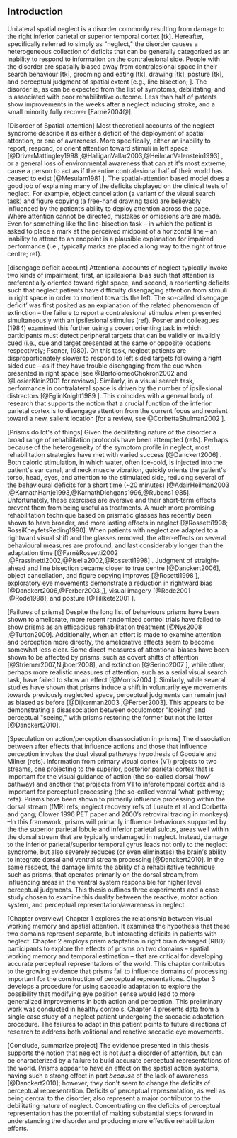 Introduction
------------

Unilateral spatial neglect is a disorder commonly resulting from
damage to the right inferior parietal or superior temporal cortex
[tk]. Hereafter, specifically referred to simply as "neglect," the
disorder causes a heterogeneous collection of deficits that can be
generally categorized as an inability to respond to information on
the contralesional side. People with the disorder are spatially
biased away from contralesional space in their search behaviour
[tk], grooming and eating [tk], drawing [tk], posture [tk], and
perceptual judgment of spatial extent [e.g., line bisection; ].
The disorder is, as can be expected from the list of symptoms,
debilitating, and is associated with poor rehabilitative outcome.
Less than half of patents show improvements in the weeks after a
neglect inducing stroke, and a small minority fully recover
[Farnè2004@].

[Disorder of Spatial-attention] Most theoretical accounts of the
neglect syndrome describe it as either a deficit of the deployment
of spatial attention, or one of awareness. More specifically,
either an inability to report, respond, or orient attention toward
stimuli in left space [@DriverMattingley1998
,@HalliganVallar2003,@HeilmanValenstein1993] , or a general
loss of environmental awareness that can at it's most extreme,
cause a person to act as if the entire contralesional half of
their world has ceased to exist [@Mesulam1981 ]. The
spatial-attention based model does a good job of explaining many
of the deficits displayed on the clinical tests of neglect. For
example, object cancellation (a variant of the visual search task)
and figure copying (a free-hand drawing task) are believably
influenced by the patient’s ability to deploy attention across the
page. Where attention cannot be directed, mistakes or omissions
are are made. Even for something like the line-bisection task – in
which the patient is asked to place a mark at the perceived
midpoint of a horizontal line – an inability to attend to an
endpoint is a plausible explanation for impaired performance
(i.e., typically marks are placed a long way to the right of true
centre; ref).

[disengage deficit account] Attentional accounts of neglect
typically invoke two kinds of impairment; first, an ipsilesional
bias such that attention is preferentially oriented toward right
space, and second, a reorienting deficits such that neglect
patients have difficulty disengaging attention from stimuli in
right space in order to reorient towards the left. The so-called
‘disengage deficit’ was first posited as an explanation of the
related phenomenon of extinction – the failure to report a
contralesional stimulus when presented simultaneously with an
ipsilesional stimulus (ref). Posner and colleagues (1984) examined
this further using a covert orienting task in which participants
must detect peripheral targets that can be validly or invalidly
cued (i.e., cue and target presented at the same or opposite
locations respectively; Psoner, 1980). On this task, neglect
patients are disproportionately slower to respond to left sided
targets following a right sided cue – as if they have trouble
disengaging from the cue when presented in right space [see
@BartolomeoChokron2002  and @LosierKlein2001 for reviews].
Similarly, in a visual search task, performance in contralateral
space is driven by the number of ipsilesional distractors
[@EglinKnight1989 ]. This coincides with a general body of
research that supports the notion that a crucial function of the
inferior parietal cortex is to disengage attention from the
current focus and reorient toward a new, salient location [for a
review, see @CorbettaShulman2002 ].

[Prisms do lot's of things] Given the debilitating nature of the
disorder a broad range of rehabilitation protocols have been
attempted (refs). Perhaps because of the heterogeneity of the
symptom profile in neglect, most rehabilitation strategies have
met with varied success [@Danckert2006] . Both caloric
stimulation, in which water, often ice-cold, is injected into the
patient's ear canal, and neck muscle vibration, quickly orients
the patient's torso, head, eyes, and attention to the stimulated
side, reducing several of the behavioural deficits for a short
time (\~20 minutes) [@AdairHeilman2003
,@KarnathHartje1993,@KarnathDichgans1996,@Rubens1 985].
Unfortunately, these exercises are aversive and their short-term
effects prevent them from being useful as treatments. A much more
promising rehabilitation technique based on prismatic glasses has
recently been shown to have broader, and more lasting effects in
neglect [@Rossetti1998; RossiKheyfetsReding1990]. When patients
with neglect are adapted to a rightward visual shift and the
glasses removed, the after-effects on several behavioural measures
are profound, and last considerably longer than the adaptation
time [@FarnèRossetti2002
,@Frassinetti2002,@Pisella2002,@Rossetti1998] . Judgment of
straight-ahead and line bisection became closer to true centre
[@Danckert2006], object cancellation, and figure copying improves
[@Rosetti1998 ], exploratory eye movements demonstrate a
reduction in rightward bias [@Danckert2006,@Ferber2003,,], visual
imagery [@Rode2001 ,@Rode1998], and posture [@Tilikete2001 ].

[Failures of prisms] Despite the long list of behaviours prisms
have been shown to ameliorate, more recent randomized control
trials have failed to show prisms as an efficacious rehabilitation
treatment [@Nys2008 ,@Turton2009]. Additionally, when an effort
is made to examine attention and perception more directly, the
ameliorative effects seem to become somewhat less clear. Some
direct measures of attentional biases have been shown to be
affected by prisms, such as covert shifts of attention
[@Striemer2007,Nijboer2008], and extinction [@Serino2007 ],
while other, perhaps more realistic measures of attention, such as
a serial visual search task, have failed to show an effect
[@Morris2004 ]. Similarly, while several studies have shown that
prisms induce a shift in voluntarily eye movements towards
previously neglected space, perceptual judgments can remain just
as biased as before [@Dijkerman2003 ,@Ferber2003]. This appears
to be demonstrating a disassociation between occulomotor "looking"
and perceptual "seeing," with prisms restoring the former but not
the latter [@Danckert2010].

[Speculation on action/perception disassociation in prisms] The
dissociation between after effects that influence actions and
those that influence perception invokes the dual visual pathways
hypothesis of Goodale and Milner (refs). Information from primary
visual cortex (V1) projects to two streams, one projecting to the
superior, posterior parietal cortex that is important for the
visual guidance of action (the so-called dorsal ‘how’ pathway) and
another that projects from V1 to inferotemporal cortex and is
important for perceptual processing (the so-called ventral ‘what’
pathway; refs). Prisms have been shown to primarily influence
processing within the dorsal stream (fMRI refs; neglect recovery
refs of Luaute et al and Corbetta and gang; Clower 1996 PET paper
and 2000’s retroviral tracing in monkeys). –In this framework,
prisms will primarily influence behaviours supported by the the
superior parietal lobule and inferior parietal sulcus, areas well
within the dorsal stream that are typically undamaged in neglect.
Instead, damage to the inferior parietal/superior temporal gyrus
leads not only to the neglect syndrome, but also severely reduces
(or even eliminates) the brain's ability to integrate dorsal and
ventral stream processing [@Danckert2010]. In the same respect,
the damage limits the ability of a rehabilitative technique such
as prisms, that operates primarily on the dorsal stream,from
influencing areas in the ventral system responsible for higher
level perceptual judgments. This thesis outlines three experiments
and a case study chosen to examine this duality between the
reactive, motor action system, and perceptual
representation/awareness in neglect.

[Chapter overview] Chapter 1 explores the relationship between
visual working memory and spatial attention. It examines the
hypothesis that these two domains represent separate, but
interacting deficits in patients with neglect. Chapter 2 employs
prism adaptation in right brain damaged (RBD) participants to
explore the effects of prisms on two domains – spatial working
memory and temporal estimation – that are critical for developing
accurate perceptual representations of the world. This chapter
contributes to the growing evidence that prisms fail to influence
domains of processing important for the construction of perceptual
representations. Chapter 3 develops a procedure for using saccadic
adaptation to explore the possibility that modifying eye position
sense would lead to more generalized improvements in both action
and perception. This preliminary work was conducted in healthy
controls. Chapter 4 presents data from a single case study of a
neglect patient undergoing the saccadic adaptation procedure. The
failures to adapt in this patient points to future directions of
research to address both volitional and reactive saccadic eye
movements.

[Conclude, summarize project] The evidence presented in this
thesis supports the notion that neglect is not *just* a disorder
of attention, but can be characterized by a failure to build
accurate perceptual representations of the world. Prisms appear to
have an effect on the spatial action systems, having such a strong
effect in part *because* of the lack of awareness [@Danckert2010];
however, they don't seem to change the deficits of perceptual
representation. Deficits of perceptual representation, as well as
being central to the disorder, also represent a major contributor
to the debilitating nature of neglect. Concentrating on the
deficits of perceptual representation has the potential of making
substantial steps forward in understanding the disorder and
producing more effective rehabilitation efforts.
